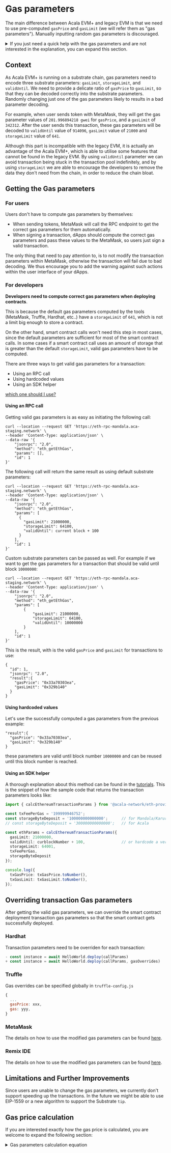 # Gas parameters

The main difference between Acala EVM+ and legacy EVM is that we need to use pre-computed `gasPrice` and `gasLimit` (we will refer them as "gas parameters"). Manually inputting random gas parameters is discouraged.

<details>

<summary>If you just need a quick help with the gas parameters and are not interested in the explanation, you can expand this section.</summary>

Most of the gas parameter issues that you might encounter, can be solved in two steps:

1. Get valid gas parameters:

```shell
curl --location --request GET 'https://eth-rpc-mandala.aca-staging.network' \
--header 'Content-Type: application/json' \
--data-raw '{
    "jsonrpc": "2.0",
    "method": "eth_getEthGas",
    "params": [],
    "id": 1
}'
```

2\. Override your transaction parameters with the ones returned as a result of this call.

</details>

## Context

As Acala EVM+ is running on a substrate chain, gas parameters need to encode three substrate parameters: `gasLimit`, `storageLimit`, and `validUntil`. We need to provide a delicate ratio of `gasPrice` to `gasLimit`, so that they can be decoded correctly into the substrate parameters. Randomly changing just one of the gas parameters likely to results in a bad parameter decoding.

For example, when user sends token with MetaMask, they will get the gas parameter values of  `201.996894218 gwei` for `gasPrice`, and a `gasLimit` of `342312`. After the user sends this transaction, these gas parameters will be decoded to `validUntil` value of `914096`, `gasLimit` value of `21000` and `storageLimit` value of `641`.

Although this part is incompatible with the legacy EVM, it is actually an advantage of the Acala EVM+, which is able to utilise some features that cannot be found in the legacy EVM. By using `validUntil` parameter we can avoid transaction being stuck in the transaction pool indefinitely, and by using `storageLimit` we are able to encourage the developers to remove the data they don't need from the chain, in order to reduce the chain bloat.

## Getting the Gas parameters

### For users

Users don't have to compute gas parameters by themselves:

* When sending tokens, MetaMask will call the RPC endpoint to get the correct gas parameters for them automatically.
* When signing a transaction, dApps should compute the correct gas parameters and pass these values to the MetaMask, so users just sign a valid transaction.

The only thing that need to pay attention to, is to not modify the transaction parameters within MetaMask, otherwise the transaction will fail due to bad decoding. We thus encourage you to add the warning against such actions within the user interface of your dApps.

### For developers

**Developers need to compute correct gas parameters when deploying contracts**.

This is because the default gas parameters computed by the tools (MetaMask, Truffle, Hardhat, etc..) have a `storageLimit` of `641`, which is not a limit big enough to store a contract.

On the other hand, smart contract calls won't need this step in most cases, since the default parameters are sufficient for most of the smart contract calls. In some cases if a smart contract call uses an amount of storage that is greater than the default `storageLimit`, valid gas parameters have to be computed.

There are three ways to get valid gas parameters for a transaction:

* Using an RPC call
* Using hardcoded values
* Using an SDK helper

[which one should I use?](../miscellaneous/FAQs.md#how-to-fetch-valid-gas-params-in-different-senarios)

#### **Using an RPC call**

Getting valid gas parameters is as easy as initiating the following call:

```shell
curl --location --request GET 'https://eth-rpc-mandala.aca-staging.network' \
--header 'Content-Type: application/json' \
--data-raw '{
    "jsonrpc": "2.0",
    "method": "eth_getEthGas",
    "params": [],
    "id": 1
}'
```

The following call will return the same result as using default substrate parameters:

```shell
curl --location --request GET 'https://eth-rpc-mandala.aca-staging.network' \
--header 'Content-Type: application/json' \
--data-raw '{
    "jsonrpc": "2.0",
    "method": "eth_getEthGas",
    "params": [
      {
        "gasLimit": 21000000,
        "storageLimit": 64100,
        "validUntil": current block + 100
      }
    ],
    "id": 1
}'
```

Custom substrate parameters can be passed as well. For example if we want to get the gas parameters for a transaction that should be valid until block `10000000`:

```shell
curl --location --request GET 'https://eth-rpc-mandala.aca-staging.network' \
--header 'Content-Type: application/json' \
--data-raw '{
    "jsonrpc": "2.0",
    "method": "eth_getEthGas",
    "params": [
        {
            "gasLimit": 21000000,
            "storageLimit": 64100,
            "validUntil": 10000000
        }
    ],
    "id": 1
}'
```

This is the result, with is the valid `gasPrice` and `gasLimit` for transactions to use:

```json5
{
  "id": 1,
  "jsonrpc": "2.0",
  "result":{
    "gasPrice": "0x33a70303ea",
    "gasLimit": "0x329b140"
  }
}
```

#### **Using hardcoded values**

Let's use the successfully computed a gas parameters from the previous example:

```json5
"result":{
  "gasPrice": "0x33a70303ea",
  "gasLimit": "0x329b140"
}
```

these parameters are valid until block number `10000000` and can be reused until this block number is reached.

#### **Using an SDK helper**

A thorough explanation about this method can be found in the [tutorials](broken-reference). This is the snippet of how the sample code that returns the transaction parameters looks like:

```typescript
import { calcEthereumTransactionParams } from '@acala-network/eth-providers';

const txFeePerGas = '199999946752';
const storageByteDeposit = '100000000000000';      // for Mandala/Karura
// const storageByteDeposit = '300000000000000';   // for Acala

const ethParams = calcEthereumTransactionParams({
  gasLimit: 21000000,
  validUntil: curblockNumber + 100,                // or hardcode a very big number
  storageLimit: 64001,
  txFeePerGas,
  storageByteDeposit
});

console.log({
  txGasPrice: txGasPrice.toNumber(),
  txGasLimit: txGasLimit.toNumber(),
});
```

## Overriding transaction Gas parameters

After getting the valid gas parameters, we can override the smart contract deployment transaction gas parameters so that the smart contract gets successfully deployed.

### Hardhat

Transaction parameters need to be overriden for each transaction:

```typescript
- const instance = await HelloWorld.deploy(callParams)
+ const instance = await HelloWorld.deploy(callParams, gasOverrides)
```

### Truffle

Gas overrides can be specified globally in `truffle-config.js`

```javascript
{
  ...
  gasPrice: xxx,
  gas: yyy,
}
```

### MetaMask

The details on how to use the modified gas parameters can be found [here](../tooling/metamask/).

### Remix IDE

The details on how to use the modified gas parameters can be found [here](../tooling/remix-ide/).

## Limitations and Further Improvements

Since users are unable to change the gas parameters, we currently don't support speeding up the transactions. In the future we might be able to use EIP-1559 or a new algorithm to support the Substrate `tip`.

## Gas price calculation

If you are interested exactly how the gas price is calculated, you are welcome to expand the following section:

<details>

<summary>Gas parameters calculation equation</summary>

* User Inputs
  * `gas_limit`
  * `storage_byte_limit`
  * `valid_until`
    * Block number

<!---->

* Tx data
  * `tx_gas_price`
  * `tx_gas_limit`

<!---->

* User input to tx data
  * `block_period = valid_until / 30`
    * `storage_entry_limit = storage_byte_limit / 64`
      * storage\_count\_limit is u16
      * max value 0xffff = 4194240 bytes = 4MB
  * `storage_byte_deposit = 100000000000000`
  * `storage_entry_deposit = storage_byte_deposit * 64`
  * `tx_fee_per_gas = 200000000000`
  * `tx_gas_price = tx_fee_per_gas + block_period << 16 + storage_entry_limit`
  * `tx_gas_limit = gas_limit + storage_entry_limit * storage_entry_deposit / tx_fee_per_gas`

<!---->

* Tx data to user input
  * `storage_entry_limit = tx_gas_price | 0xffff`
  * `block_period = (tx_gas_price - stroage_entry_limit - tx_fee_per_gas) >> 16`
  * `valid_until = block_period * 30`
  * `gas_limit = tx_gas_limit - storage_entry_limit * storage_entry_deposit / tx_fee_per_gas`

</details>
